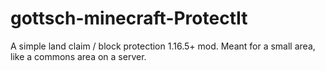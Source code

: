 # gottsch-minecraft-ProtectIt
A simple land claim / block protection 1.16.5+ mod. Meant for a small area, like a commons area on a server.
